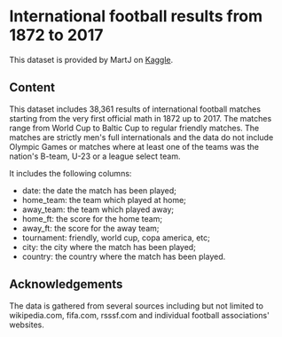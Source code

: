 # International football results from 1872 to 2017 

This dataset is provided by MartJ on [Kaggle](https://www.kaggle.com/martj42/international-football-results-from-1872-to-2017).

## Content

This dataset includes 38,361 results of international football matches starting from the very first official math in 1872 up to 2017. The matches range from World Cup to Baltic Cup to regular friendly matches. The matches are strictly men's full internationals and the data do not include Olympic Games or matches where at least one of the teams was the nation's B-team, U-23 or a league select team.

It includes the following columns:
* date: the date the match has been played;
* home_team: the team which played at home;
* away_team: the team which played away;
* home_ft: the score for the home team;
* away_ft: the score for the away team;
* tournament: friendly, world cup, copa america, etc;
* city: the city where the match has been played;
* country: the country where the match has been played.

## Acknowledgements

The data is gathered from several sources including but not limited to wikipedia.com, fifa.com, rsssf.com and individual football associations' websites.